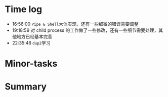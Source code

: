 # Time log

- 16:56:00 `Pipe & Shell`大体实现，还有一些细微的错误需要调整
- 19:18:59 对 child process 的工作做了一些修改，还有一些细节需要处理，其他地方已经基本完善
- 22:35:48 `dup2`学习

# Minor-tasks

# Summary
